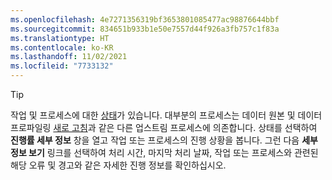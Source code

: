 ```yaml
---
ms.openlocfilehash: 4e7271356319bf3653801085477ac98876644bbf
ms.sourcegitcommit: 834651b933b1e50e7557d44f926a3fb757c1f83a
ms.translationtype: HT
ms.contentlocale: ko-KR
ms.lasthandoff: 11/02/2021
ms.locfileid: "7733132"
---
```

> [!TIP] 
> 작업 및 프로세스에 대한 [상태](../audience-insights/system.md#status-definitions)가 있습니다. 대부분의 프로세스는 데이터 원본 및 데이터 프로파일링 [새로 고침](../audience-insights/system.md#refresh-processes)과 같은 다른 업스트림 프로세스에 의존합니다. 상태를 선택하여 **진행률 세부 정보** 창을 열고 작업 또는 프로세스의 진행 상황을 봅니다. 그런 다음 **세부정보 보기** 링크를 선택하여 처리 시간, 마지막 처리 날짜, 작업 또는 프로세스와 관련된 해당 오류 및 경고와 같은 자세한 진행 정보를 확인하십시오.
